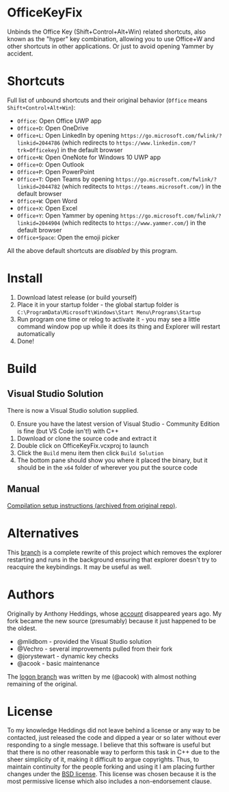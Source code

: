 # OfficeKeyFix

Unbinds the Office Key (Shift+Control+Alt+Win) related shortcuts, also known as the "hyper" key combination, allowing you to use Office+W and other shortcuts in other applications. Or just to avoid opening Yammer by accident.

# Shortcuts

Full list of unbound shortcuts and their original behavior (`Office` means `Shift+Control+Alt+Win`):

- `Office`: Open Office UWP app
- `Office+D`: Open OneDrive
- `Office+L`: Open LinkedIn by opening `https://go.microsoft.com/fwlink/?linkid=2044786` (which redirects to `https://www.linkedin.com/?trk=Officekey`) in the default browser
- `Office+N`: Open OneNote for Windows 10 UWP app
- `Office+O`: Open Outlook
- `Office+P`: Open PowerPoint
- `Office+T`: Open Teams by opening `https://go.microsoft.com/fwlink/?linkid=2044782` (which reditects to `https://teams.microsoft.com/`) in the default browser
- `Office+W`: Open Word
- `Office+X`: Open Excel
- `Office+Y`: Open Yammer by opening `https://go.microsoft.com/fwlink/?linkid=2044904` (which reditects to `https://www.yammer.com/`) in the default browser
- `Office+Space`: Open the emoji picker

All the above default shortcuts are *disabled* by this program.

# Install

1. Download latest release (or build yourself)
2. Place it in your startup folder - the global startup folder is `C:\ProgramData\Microsoft\Windows\Start Menu\Programs\Startup`
3. Run program one time or relog to activate it - you may see a little command window pop up while it does its thing and Explorer will restart automatically
4. Done!

# Build

## Visual Studio Solution

There is now a Visual Studio solution supplied.

0. Ensure you have the latest version of Visual Studio - Community Edition is fine (but VS Code isn't!) with C++
1. Download or clone the source code and extract it
2. Double click on OfficeKeyFix.vcxproj to launch
3. Click the `Build` menu item then click `Build Solution`
4. The bottom pane should show you where it placed the binary, but it should be in the `x64` folder of wherever you put the source code

## Manual

[Compilation setup instructions (archived from original repo)](https://web.archive.org/web/20201025005256/https://github.com/anthonyheddings/OfficeKeyFix/issues/1).

# Alternatives

This [branch](https://github.com/acook/OfficeKeyFix/tree/logon) is a complete rewrite of this project which removes the explorer restarting and runs in the background ensuring that explorer doesn't try to reacquire the keybindings. It may be useful as well.

# Authors

Originally by Anthony Heddings, whose [account](https://archive.softwareheritage.org/browse/origin/directory/?origin_url=https://github.com/anthonyheddings/OfficeKeyFix) disappeared years ago. My fork became the new source (presumably) because it just happened to be the oldest.

- @mlidbom     - provided the Visual Studio solution
- @Vechro      - several improvements pulled from their fork
- @jorystewart - dynamic key checks
- @acook       - basic maintenance 

The [logon branch](https://github.com/acook/OfficeKeyFix/tree/logon) was written by me (@acook) with almost nothing remaining of the original.

# License

To my knowledge Heddings did not leave behind a license or any way to be contacted, just released the code and dipped a year or so later without ever responding to a single message.
I believe that this software is useful but that there is no other reasonable way to perform this task in C++ due to the sheer simplicity of it, making it difficult to argue copyrights.
Thus, to maintain continuity for the people forking and using it I am placing further changes under the [BSD license](https://opensource.org/license/bsd-3-clause).
This license was chosen because it is the most permissive license which also includes a non-endorsement clause.
